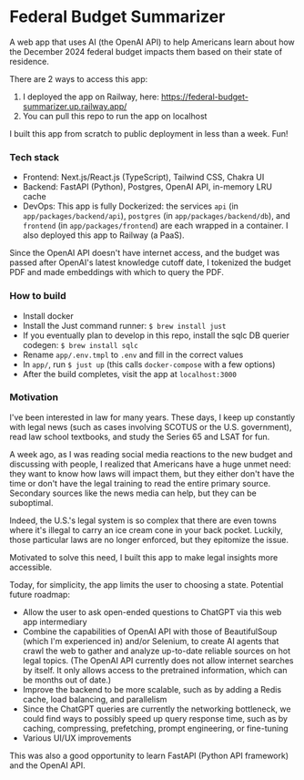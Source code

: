 # Federal Budget Summarizer

A web app that uses AI (the OpenAI API) to help Americans learn about how the December 2024 federal budget impacts them based on their state of residence.

There are 2 ways to access this app:
1. I deployed the app on Railway, here: https://federal-budget-summarizer.up.railway.app/
2. You can pull this repo to run the app on localhost

I built this app from scratch to public deployment in less than a week. Fun!

### Tech stack

- Frontend: Next.js/React.js (TypeScript), Tailwind CSS, Chakra UI
- Backend: FastAPI (Python), Postgres, OpenAI API, in-memory LRU cache
- DevOps: This app is fully Dockerized: the services `api` (in `app/packages/backend/api`), `postgres` (in `app/packages/backend/db`), and `frontend` (in `app/packages/frontend`) are each wrapped in a container. I also deployed this app to Railway (a PaaS).

Since the OpenAI API doesn't have internet access, and the budget was passed after OpenAI's latest knowledge cutoff date, I tokenized the budget PDF and made embeddings with which to query the PDF.

### How to build

- Install docker
- Install the Just command runner: `$ brew install just`
- If you eventually plan to develop in this repo, install the sqlc DB querier codegen: `$ brew install sqlc`
- Rename `app/.env.tmpl` to `.env` and fill in the correct values
- In `app/`, run `$ just up` (this calls `docker-compose` with a few options)
- After the build completes, visit the app at `localhost:3000`

### Motivation

I've been interested in law for many years. These days, I keep up constantly with legal news (such as cases involving SCOTUS or the U.S. government), read law school textbooks, and study the Series 65 and LSAT for fun.

A week ago, as I was reading social media reactions to the new budget and discussing with people, I realized that Americans have a huge unmet need: they want to know how laws will impact them, but they either don't have the time or don't have the legal training to read the entire primary source. Secondary sources like the news media can help, but they can be suboptimal.

Indeed, the U.S.'s legal system is so complex that there are even towns where it's illegal to carry an ice cream cone in your back pocket. Luckily, those particular laws are no longer enforced, but they epitomize the issue.

Motivated to solve this need, I built this app to make legal insights more accessible.

Today, for simplicity, the app limits the user to choosing a state. Potential future roadmap:
- Allow the user to ask open-ended questions to ChatGPT via this web app intermediary
- Combine the capabilities of OpenAI API with those of BeautifulSoup (which I'm experienced in) and/or Selenium, to create AI agents that crawl the web to gather and analyze up-to-date reliable sources on hot legal topics. (The OpenAI API currently does not allow internet searches by itself. It only allows access to the pretrained information, which can be months out of date.)
- Improve the backend to be more scalable, such as by adding a Redis cache, load balancing, and parallelism
- Since the ChatGPT queries are currently the networking bottleneck, we could find ways to possibly speed up query response time, such as by caching, compressing, prefetching, prompt engineering, or fine-tuning
- Various UI/UX improvements

This was also a good opportunity to learn FastAPI (Python API framework) and the OpenAI API.
